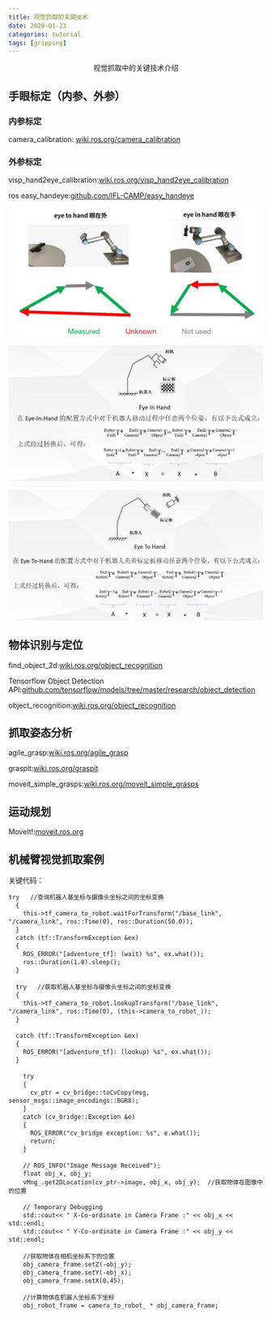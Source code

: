 ```yaml
---
title: 视觉抓取的关键技术
date: 2020-01-23
categories: tutorial
tags: [gripping]
---
```


<center>视觉抓取中的关键技术介绍</center>

<!-- more -->


## 手眼标定（内参、外参）

### 内参标定

camera_calibration: [wiki.ros.org/camera_calibration](http://wiki.ros.org/camera_calibration)

### 外参标定

visp_hand2eye_calibration:[wiki.ros.org/visp_hand2eye_calibration](http://wiki.ros.org/visp_hand2eye_calibration)

ros easy_handeye:[github.com/IFL-CAMP/easy_handeye](https://github.com/IFL-CAMP/easy_handeye)

![](https://raw.githubusercontent.com/PigGeorge13/PigGeorge13.github.io/master/assets/images/TIM%E6%88%AA%E5%9B%BE20200123162739.jpg)

![](https://raw.githubusercontent.com/PigGeorge13/PigGeorge13.github.io/master/assets/images/TIM%E6%88%AA%E5%9B%BE20200123162751.jpg)

![](https://raw.githubusercontent.com/PigGeorge13/PigGeorge13.github.io/master/assets/images/TIM%E6%88%AA%E5%9B%BE20200123162806.jpg)

## 物体识别与定位

find_object_2d:[wiki.ros.org/object_recognition](http://wiki.ros.org/object_recognition)

Tensorflow Object Detection API:[github.com/tensorflow/models/tree/master/research/object_detection](https://github.com/tensorflow/models/tree/master/research/object_detection)

object_recognition:[wiki.ros.org/object_recognition](http://wiki.ros.org/object_recognition)


## 抓取姿态分析

agile_grasp:[wiki.ros.org/agile_grasp](http://wiki.ros.org/agile_grasp)

graspit:[wiki.ros.org/graspit](http://wiki.ros.org/graspit)

moveit_simple_grasps:[wiki.ros.org/moveit_simple_grasps](http://wiki.ros.org/moveit_simple_grasps)

## 运动规划

MoveIt!:[moveit.ros.org](http://moveit.ros.org/)

## 机械臂视觉抓取案例

关键代码：

```
try   //查询机器人基坐标与摄像头坐标之间的坐标变换
  {
    this->tf_camera_to_robot.waitForTransform("/base_link", "/camera_link", ros::Time(0), ros::Duration(50.0));
  }
  catch (tf::TransformException &ex)
  {
    ROS_ERROR("[adventure_tf]: (wait) %s", ex.what());
    ros::Duration(1.0).sleep();
  }

  try   //获取机器人基坐标与摄像头坐标之间的坐标变换
  {
    this->tf_camera_to_robot.lookupTransform("/base_link", "/camera_link", ros::Time(0), (this->camera_to_robot_));
  }

  catch (tf::TransformException &ex)
  {
    ROS_ERROR("[adventure_tf]: (lookup) %s", ex.what());
  }

    try
    {
      cv_ptr = cv_bridge::toCvCopy(msg, sensor_msgs::image_encodings::BGR8);
    }
    catch (cv_bridge::Exception &e)
    {
      ROS_ERROR("cv_bridge exception: %s", e.what());
      return;
    }

    // ROS_INFO("Image Message Received");
    float obj_x, obj_y;
    vMng_.get2DLocation(cv_ptr->image, obj_x, obj_y);  //获取物体在图像中的位置

    // Temporary Debugging
    std::cout<< " X-Co-ordinate in Camera Frame :" << obj_x << std::endl;
    std::cout<< " Y-Co-ordinate in Camera Frame :" << obj_y << std::endl;
    
    //获取物体在相机坐标系下的位置
    obj_camera_frame.setZ(-obj_y);
    obj_camera_frame.setY(-obj_x);
    obj_camera_frame.setX(0.45);

    //计算物体在机器人坐标系下坐标
    obj_robot_frame = camera_to_robot_ * obj_camera_frame;
```